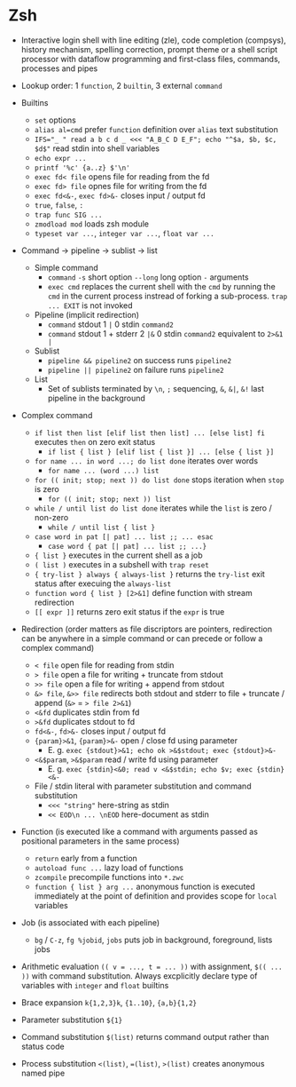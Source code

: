 # Zsh

- Interactive login shell with line editing (zle), code completion (compsys),
  history mechanism, spelling correction, prompt theme or a shell script processor with
  dataflow programming and first-class files, commands, processes and pipes
- Lookup order: 1 `function`, 2 `builtin`, 3 external `command`
- Builtins
  - `set` options
  - `alias al=cmd` prefer `function` definition over `alias` text substitution
  - `IFS="_ " read a b c d _ <<< "A_B_C D E_F"; echo "^$a, $b, $c, $d$"` read stdin into
    shell variables
  - `echo expr ...`
  - `printf '%c' {a..z} $'\n'`
  - `exec fd< file` opens file for reading from the fd
  - `exec fd> file` opnes file for writing from the fd
  - `exec fd<&-`, `exec fd>&-` closes input / output fd
  - `true`, `false`, `:`
  - `trap func SIG ...`
  - `zmodload mod` loads zsh module
  - `typeset var ...`, `integer var ...`, `float var ...`
- Command -> pipeline -> sublist -> list
  - Simple command
    - `command` `-s` short option `--long` long option `-` arguments
    - `exec cmd` replaces the current shell with the `cmd` by running the `cmd` in the
      current process instread of forking a sub-process. `trap ... EXIT` is not invoked
  - Pipeline (implicit redirection)
    - `command` stdout 1 `|` 0 stdin `command2`
    - `command` stdout 1 + stderr 2 `|&` 0 stdin `command2` equivalent to `2>&1 |`
  - Sublist
    - `pipeline && pipeline2` on success runs `pipeline2`
    - `pipeline || pipeline2` on failure runs `pipeline2`
  - List
    - Set of sublists terminated by `\n`, `;` sequencing, `&`, `&|`, `&!` last pipeline
      in the background
- Complex command
  - `if list then list [elif list then list] ... [else list] fi` executes `then` on zero
    exit status
    - `if list { list } [elif list { list }] ... [else { list }]`
  - `for name ... in word ...; do list done` iterates over words
    - `for name ... (word ...) list`
  - `for (( init; stop; next )) do list done` stops iteration when `stop` is zero
    - `for (( init; stop; next )) list`
  - `while / until list do list done` iterates while the `list` is zero / non-zero
    - `while / until list { list }`
  - `case word in pat [| pat] ... list ;; ... esac`
    - `case word { pat [| pat] ... list ;; ...}`
  - `{ list }` executes in the current shell as a job
  - `( list )` executes in a subshell with `trap reset`
  - `{ try-list } always { always-list }` returns the `try-list` exit status after
    execuing the `always-list`
  - `function word { list } [2>&1]` define function with stream redirection
  - `[[ expr ]]` returns zero exit status if the `expr` is true
- Redirection (order matters as file discriptors are pointers, redirection can be
  anywhere in a simple command or can precede or follow a complex command)
  - `< file` open file for reading from stdin
  - `> file` open a file for writing + truncate from stdout
  - `>> file` open a file for writing + append from stdout
  - `&> file`, `&>> file` redirects both stdout and stderr to file + truncate / append
    (`&>` = `> file 2>&1`)
  - `<&fd` duplicates stdin from fd
  - `>&fd` duplicates stdout to fd
  - `fd<&-`, `fd>&-` closes input / output fd
  - `{param}>&1`, `{param}>&-` open / close fd using parameter
    - E. g. `exec {stdout}>&1; echo ok >&$stdout; exec {stdout}>&-`
  - `<&$param`, `>&$param` read / write fd using parameter
    - E. g. `exec {stdin}<&0; read v <&$stdin; echo $v; exec {stdin}<&-`
  - File / stdin literal with parameter substitution and command substitution
    - `<<< "string"` here-string as stdin
    - `<< EOD\n ... \nEOD` here-document as stdin
- Function (is executed like a command with arguments passed as positional parameters in
  the same process)
  - `return` early from a function
  - `autoload func ...` lazy load of functions
  - `zcompile` precompile functions into `*.zwc`
  - `function { list } arg ...` anonymous function is executed immediately at the point
    of definition and provides scope for `local` variables
- Job (is associated with each pipeline)
  - `bg` / `C-z`, `fg %jobid`, `jobs` puts job in background, foreground, lists jobs
- Arithmetic evaluation `(( v = ..., t = ... ))` with assignment, `$(( ... ))` with
  command substitution. Always excplicitly declare type of variables with `integer` and
  `float` builtins

- Brace expansion `k{1,2,3}k`, `{1..10}`, `{a,b}{1,2}`
- Parameter substitution `${1}`
- Command substitution `$(list)` returns command output rather than status code
- Process substitution `<(list)`, `=(list)`, `>(list)` creates anonymous named pipe
